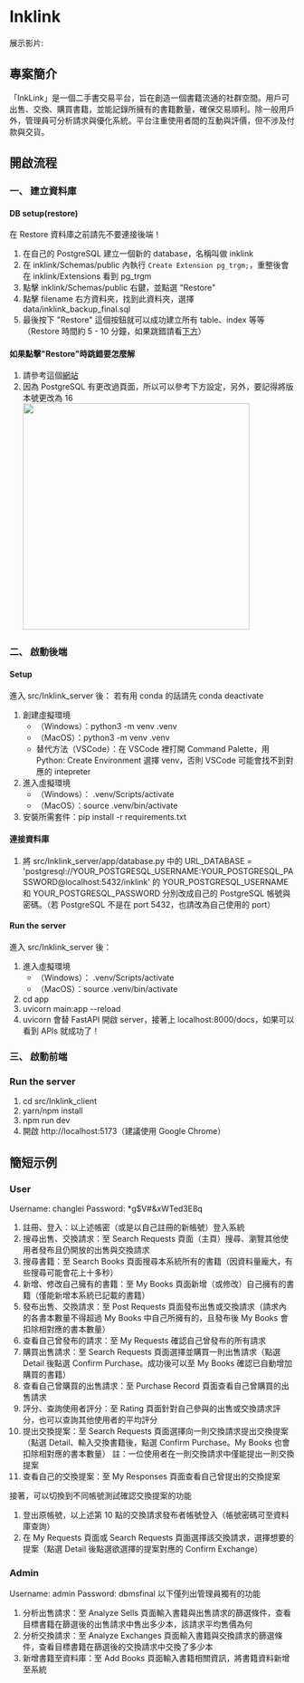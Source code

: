 # Inklink

展示影片: []("")

## 專案簡介
「InkLink」是一個二手書交易平台，旨在創造一個書籍流通的社群空間。用戶可出售、交換、購買書籍，並能記錄所擁有的書籍數量，確保交易順利。除一般用戶外，管理員可分析請求與優化系統。平台注重使用者間的互動與評價，但不涉及付款與交貨。

## 開啟流程

### 一、 建立資料庫

#### DB setup(restore)
在 Restore 資料庫之前請先不要連接後端！
1. 在自己的 PostgreSQL 建立一個新的 database，名稱叫做 inklink 
2. 在 inklink/Schemas/public 內執行 `Create Extension pg_trgm;`，重整後會在 inklink/Extensions 看到 pg_trgm
3. 點擊 inklink/Schemas/public 右鍵，並點選 "Restore"
4. 點擊 filename 右方資料夾，找到此資料夾，選擇 data/inklink_backup_final.sql
5. 最後按下 "Restore" 這個按鈕就可以成功建立所有 table、index 等等（Restore 時間約 5 - 10 分鐘，如果跳錯請看[下方](###如果點擊"Restore"時跳錯要怎麼解)）

#### 如果點擊"Restore"時跳錯要怎麼解

1. 請參考這個[網站](https://dba.stackexchange.com/questions/149169/binary-path-in-the-pgadmin-preferences)
2. 因為 PostgreSQL 有更改過頁面，所以可以參考下方設定，另外，要記得將版本號更改為 16
   <img src="https://i.imgur.com/Wrcy1Bh.png" data-canonical-src="https://i.imgur.com/Wrcy1Bh.png" height="400" />

### 二、 啟動後端

#### Setup

進入 src/Inklink_server 後：
若有用 conda 的話請先 conda deactivate
1. 創建虛擬環境
   - （Windows）：python3 -m venv .venv
   - （MacOS）：python3 -m venv .venv
   - 替代方法（VSCode）：在 VSCode 裡打開 Command Palette，用 Python: Create Environment 選擇 venv，否則 VSCode 可能會找不到對應的 intepreter
2. 進入虛擬環境
   - （Windows）： .venv/Scripts/activate
   - （MacOS）：source .venv/bin/activate
3. 安裝所需套件：pip install -r requirements.txt

#### 連接資料庫

1. 將 src/Inklink_server/app/database.py 中的 URL_DATABASE = 'postgresql://YOUR_POSTGRESQL_USERNAME:YOUR_POSTGRESQL_PASSWORD@localhost:5432/inklink' 的 YOUR_POSTGRESQL_USERNAME 和 YOUR_POSTGRESQL_PASSWORD 分別改成自己的 PostgreSQL 帳號與密碼。（若 PostgreSQL 不是在 port 5432，也請改為自己使用的 port）

#### Run the server

進入 src/Inklink_server 後：

1. 進入虛擬環境
   - （Windows）： .venv/Scripts/activate
   - （MacOS）：source .venv/bin/activate
2. cd app
3. uvicorn main:app --reload
4. uvicorn 會替 FastAPI 開啟 server，接著上 localhost:8000/docs，如果可以看到 APIs 就成功了！

### 三、 啟動前端

### Run the server

1. cd src/Inklink_client
2. yarn/npm install
3. npm run dev
4. 開啟 http://localhost:5173（建議使用 Google Chrome）

## 簡短示例
### User
Username: changlei
Password: *g$V#&xWTed3E8q
1. 註冊、登入：以上述帳密（或是以自己註冊的新帳號）登入系統
2. 搜尋出售、交換請求：至 Search Requests 頁面（主頁）搜尋、瀏覽其他使用者發布且仍開放的出售與交換請求
3. 搜尋書籍：至 Search Books 頁面搜尋本系統所有的書籍（因資料量龐大，有些搜尋可能會花上十多秒）
4. 新增、修改自己擁有的書籍：至 My Books 頁面新增（或修改）自己擁有的書籍（僅能新增本系統已記載的書籍）
5. 發布出售、交換請求：至 Post Requests 頁面發布出售或交換請求（請求內的各書本數量不得超過 My Books 中自己所擁有的，且發布後 My Books 會扣除相對應的書本數量）
6. 查看自己曾發布的請求：至 My Requests 確認自己曾發布的所有請求
7. 購買出售請求：至 Search Requests 頁面選擇並購買一則出售請求（點選 Detail 後點選 Confirm Purchase。成功後可以至 My Books 確認已自動增加購買的書籍）
8. 查看自己曾購買的出售請求：至 Purchase Record 頁面查看自己曾購買的出售請求
9. 評分、查詢使用者評分：至 Rating 頁面針對自己參與的出售或交換請求評分，也可以查詢其他使用者的平均評分
10. 提出交換提案：至 Search Requests 頁面選擇向一則交換請求提出交換提案（點選 Detail、輸入交換書籍後，點選 Confirm Purchase。My Books 也會扣除相對應的書本數量）
   註：一位使用者在一則交換請求中僅能提出一則交換提案
11. 查看自己的交換提案：至 My Responses 頁面查看自己曾提出的交換提案

接著，可以切換到不同帳號測試確認交換提案的功能
1. 登出原帳號，以上述第 10 點的交換請求發布者帳號登入（帳號密碼可至資料庫查詢）
2. 在 My Requests 頁面或 Search Requests 頁面選擇該交換請求，選擇想要的提案（點選 Detail 後點選欲選擇的提案對應的 Confirm Exchange）

### Admin
Username: admin
Password: dbmsfinal
以下僅列出管理員獨有的功能
1. 分析出售請求：至 Analyze Sells 頁面輸入書籍與出售請求的篩選條件，查看目標書籍在篩選後的出售請求中售出多少本，該請求平均售價為何
2. 分析交換請求：至 Analyze Exchanges 頁面輸入書籍與交換請求的篩選條件，查看目標書籍在篩選後的交換請求中交換了多少本
3. 新增書籍至資料庫：至 Add Books 頁面輸入書籍相關資訊，將書籍資料新增至系統
